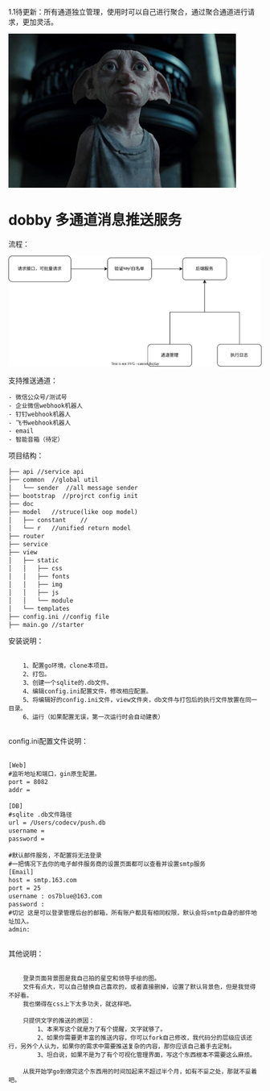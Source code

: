 1.1待更新：所有通道独立管理，使用时可以自己进行聚合，通过聚合通道进行请求，更加灵活。

![logo](./view/static/img/dobby.jpeg)

# dobby 多通道消息推送服务

流程：

![流程](./doc/process.svg)

支持推送通道：

    - 微信公众号/测试号
    - 企业微信webhook机器人
    - 钉钉webhook机器人
    - 飞书webhook机器人
    - email
    - 智能音箱（待定）

项目结构：

```
├── api //service api
├── common  //global util
│   └── sender  //all message sender
├── bootstrap  //projrct config init
├── doc 
├── model   //struce(like oop model)
│   ├── constant    //
│   └── r   //unified return model
├── router
├── service
├── view
│   ├── static
│   │   ├── css
│   │   ├── fonts
│   │   ├── img
│   │   ├── js
│   │   └── module
│   └── templates
├── config.ini //config file
├── main.go //starter
```

安装说明：
    
```
    
    1、配置go环境，clone本项目。
    2、打包。
    3、创建一个sqlite的.db文件。
    4、编辑config.ini配置文件，修改相应配置。
    5、将编辑好的config.ini文件，view文件夹，db文件与打包后的执行文件放置在同一目录。
    6、运行（如果配置无误，第一次运行时会自动建表）


```

config.ini配置文件说明：
```

[Web]
#监听地址和端口，gin原生配置。
port = 8082
addr =

[DB]
#sqlite .db文件路径
url = /Users/codecv/push.db
username =
password =

#默认邮件服务，不配置将无法登录
#一把情况下去你的电子邮件服务商的设置页面都可以查看并设置smtp服务
[Email]
host = smtp.163.com
port = 25
username : os7blue@163.com
password :
#切记 这是可以登录管理后台的邮箱，所有账户都具有相同权限，默认会将smtp自身的邮件地址加入。
admin:


```

其他说明：
```
    
    登录页面背景图是我自己拍的星空和领导手绘的图。
    文件有点大，可以自己替换自己喜欢的，或者直接删掉，设置了默认背景色，但是我觉得不好看。
    我也懒得在css上下太多功夫，就这样吧。
    
    只提供文字的推送的原因：
        1、本来写这个就是为了有个提醒，文字就够了。
        2、如果你需要更丰富的推送内容，你可以fork自己修改，我代码分的层级应该还行，另外个人认为，如果你的需求中需要推送复杂的内容，那你应该自己着手去定制。
        3、坦白说，如果不是为了有个可视化管理界面，写这个东西根本不需要这么麻烦。
        
    从我开始学go到做完这个东西用的时间加起来不超过半个月，如有不妥之处，那就不妥着吧。

```

